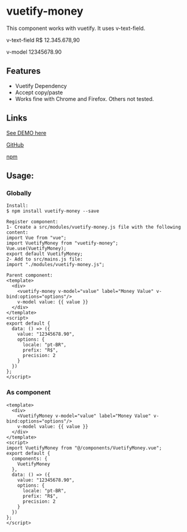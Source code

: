 # vuetify-money

This component works with vuetify. It uses v-text-field.

v-text-field
R$ 12.345.678,90

v-model
12345678.90

## Features

- Vuetify Dependency
- Accept copy/paste
- Works fine with Chrome and Firefox. Others not tested.

## Links
<p><a href="https://59hh7.codesandbox.io/" rel="nofollow">See DEMO here</a></p>
<p><a href="https://github.com/juareznasato/vuetify-money" target="_blank">GitHub</a></p>
<p><a href="https://www.npmjs.com/package/vuetify-money" target="_blank">npm</a></p>

## Usage:

### Globally
```
Install:
$ npm install vuetify-money --save

Register component:
1- Create a src/modules/vuetify-money.js file with the following content:
import Vue from "vue";
import VuetifyMoney from "vuetify-money";
Vue.use(VuetifyMoney);
export default VuetifyMoney;
2- Add to src/mains.js file:
import "./modules/vuetify-money.js";

Parent component:
<template>
  <div>
    <vuetify-money v-model="value" label="Money Value" v-bind:options="options"/>
    v-model value: {{ value }}
  </div>
</template>
<script>
export default {
  data: () => ({
    value: "12345678.90",
    options: {
      locale: "pt-BR",
      prefix: "R$",
      precision: 2
    }
  })
};
</script>

```
### As component
```
<template>
  <div>
    <VuetifyMoney v-model="value" label="Money Value" v-bind:options="options"/>
    v-model value: {{ value }}
  </div>
</template>
<script>
import VuetifyMoney from "@/components/VuetifyMoney.vue";
export default {
  components: {
    VuetifyMoney
  },
  data: () => ({
    value: "12345678.90",
    options: {
      locale: "pt-BR",
      prefix: "R$",
      precision: 2
    }
  })
};
</script>
```
